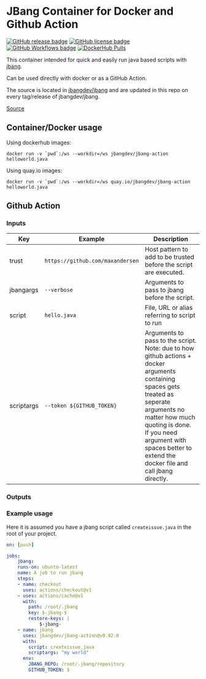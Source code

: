 # JBang Container for Docker and Github Action

[![GitHub release badge](https://badgen.net/github/release/jbangdev/jbang-action/stable)](https://github.com/jbangdev/jbang-action/releases/latest)
[![GitHub license badge](https://badgen.net/github/license/jbangdev/jbang-action)]()
[![GitHub Workflows badge](https://badgen.net/runkit/maxandersen/61b3c9809073c8000ae9b210)](https://github.com/search?q=jbang-action+language%3AYAML+language%3AYAML+path%3A.github%2Fworkflows&type=Code&ref=advsearch&l=&l=)
[![DockerHub Pulls](https://img.shields.io/docker/pulls/jbangdev/jbang-action)]()

This container intended for quick and easily run java based scripts with [jbang](https://jbang.dev).

Can be used directly with docker or as a GitHub Action.

The source is located in [jbangdev/jbang](https://github.com/jbangdev/jbang/blob/HEAD/src/jreleaser/distributions/jbang/docker/) and are updated in this repo on every tag/release of jbangdev/jbang.


[Source](https://github.com/jbangdev/jbang-action)

## Container/Docker usage

Using dockerhub images:

```
docker run -v `pwd`:/ws --workdir=/ws jbangdev/jbang-action helloworld.java
```

Using quay.io images:

```
docker run -v `pwd`:/ws --workdir=/ws quay.io/jbangdev/jbang-action helloworld.java
```


## Github Action

### Inputs

Key | Example | Description
----|---------|------------
trust | `https://github.com/maxandersen` | Host pattern to add to be trusted before the script are executed.
jbangargs | `--verbose` | Arguments to pass to jbang before the script.
script | `hello.java` | File, URL or alias referring to script to run
scriptargs | `--token ${GITHUB_TOKEN}` | Arguments to pass to the script. Note: due to how github actions + docker arguments containing spaces gets treated as seperate arguments no matter how much quoting is done. If you need argument with spaces better to extend the docker file and call jbang directly.

### Outputs

### Example usage

Here it is assumed you have a jbang script called `createissue.java` in the root of your project.

```yaml
on: [push]

jobs:
    jbang:
    runs-on: ubuntu-latest
    name: A job to run jbang
    steps:
    - name: checkout
      uses: actions/checkout@v1
    - uses: actions/cache@v1
      with:
        path: /root/.jbang
        key: $-jbang-$
        restore-keys: |
            $-jbang-
    - name: jbang
      uses: jbangdev/jbang-action@v0.92.0
      with:
        script: createissue.java
        scriptargs: "my world"
      env:
        JBANG_REPO: /root/.jbang/repository
        GITHUB_TOKEN: $
```

